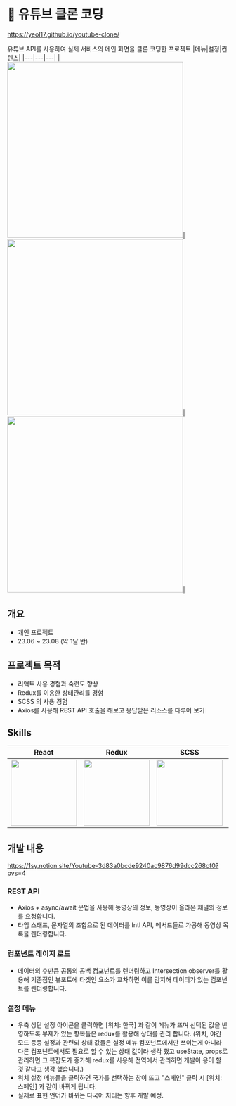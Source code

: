 # 💾 유튜브 클론 코딩

https://yeol17.github.io/youtube-clone/

유튜브 API를 사용하여 실제 서비스의 메인 화면을 클론 코딩한 프로젝트
|메뉴|설정|컨텐츠|
|---|---|---|
|<img src="https://github.com/Yeol17/youtube-clone/assets/97844334/00e08daa-0de9-437a-a44a-1b27413e335e" width="400px">|<img src="https://github.com/Yeol17/youtube-clone/assets/97844334/e51076c1-4d9d-4131-8651-cad25958e25d" width="400px"></td>|<img src="https://github.com/Yeol17/youtube-clone/assets/97844334/3de0babc-f70c-43b7-b095-67473bfa6eb6" width="400px">|


## 개요
- 개인 프로젝트
- 23.06 ~ 23.08 (약 1달 반)


## 프로젝트 목적
- 리액트 사용 경험과 숙련도 향상
- Redux를 이용한 상태관리를 경험
- SCSS 의 사용 경험
- Axios를 사용해 REST API 호출을 해보고 응답받은 리소스를 다루어 보기


## Skills
|React|Redux|SCSS|AXIOS|
|---|---|---|---|
|<img src="https://github.com/Yeol17/youtube-clone/assets/97844334/cd68f282-c47c-4ace-a773-b53899dab099" width="150px">|<img src="https://github.com/Yeol17/youtube-clone/assets/97844334/b0f78aa4-ed03-4e73-bd6d-c6fabc09e885" width="150px">|<img src="https://github.com/Yeol17/youtube-clone/assets/97844334/c9194f6a-092d-459f-8e1b-b5e0cc9d3eb7" width="150px">|<img src="https://github.com/Yeol17/youtube-clone/assets/97844334/e65ab8ad-05a9-4fee-9c02-ef9ebae6ff9f" width="150px">|


## 개발 내용

https://1sy.notion.site/Youtube-3d83a0bcde9240ac9876d99dcc268cf0?pvs=4

### REST API  
- Axios + async/await 문법을 사용해 동영상의 정보, 동영상이 올라온 채널의 정보를 요청합니다.
- 타임 스태프, 문자열의 조합으로 된 데이터를 Intl API, 메서드들로 가공해 동영상 목록을 렌더링합니다.

### 컴포넌트 레이지 로드
- 데이터의 수만큼 공통의 공백 컴포넌트를 렌더링하고 Intersection observer를 활용해 기준점인 뷰포트에 타겟인 요소가 교차하면 이를 감지해 데이터가 있는 컴포넌트를 렌더링합니다.

### 설정 메뉴
- 우측 상단 설정 아이콘을 클릭하면 [위치: 한국] 과 같이 메뉴가 뜨며 선택된 값을 반영하도록 부제가 있는 항목들은 redux를 활용해 상태를 관리 합니다. (위치, 야간 모드 등등 설정과 관련되 상태 값들은 설정 메뉴 컴포넌트에서만 쓰이는게 아니라 다른 컴포넌트에서도 필요로 할 수 있는 상태 값이라 생각 했고 useState, props로 관리하면 그 복잡도가 증가해 redux를 사용해 전역에서 관리하면 개발이 용이 할 것 같다고 생각 했습니다.)  
- 위치 설정 메뉴들을 클릭하면 국가를 선택하는 창이 뜨고 "스페인" 클릭 시 [위치: 스페인] 과 같이 바뀌게 됩니다.  
- 실제로 표현 언어가 바뀌는 다국어 처리는 향후 개발 예정.


